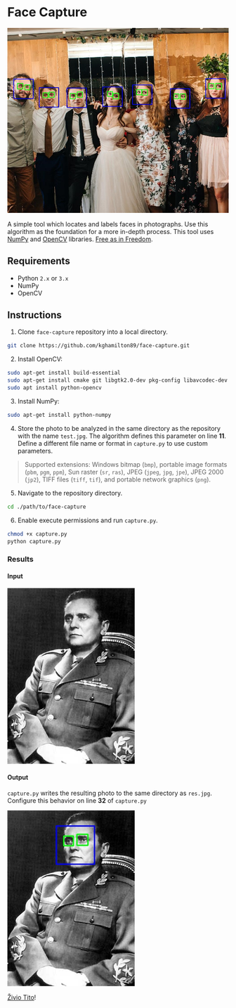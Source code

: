 # Face Capture

![](./images/title.jpg)

A simple tool which locates and labels faces in photographs. Use this algorithm as the foundation for a more in-depth process. This tool uses [NumPy](http://www.numpy.org/) and [OpenCV](https://docs.opencv.org/3.0-beta/doc/py_tutorials/py_gui/py_image_display/py_image_display.html) libraries. [Free as in Freedom](https://en.wikipedia.org/wiki/GNU_General_Public_License).

## Requirements

* Python `2.x` or `3.x`
* NumPy
* OpenCV

## Instructions

1. Clone `face-capture` repository into a local directory.

```sh
git clone https://github.com/kghamilton89/face-capture.git
```

2. Install OpenCV:

```sh
sudo apt-get install build-essential
sudo apt-get install cmake git libgtk2.0-dev pkg-config libavcodec-dev libavformat-dev libswscale-dev
sudo apt install python-opencv
```

3. Install NumPy:

```sh
sudo apt-get install python-numpy
```

4. Store the photo to be analyzed in the same directory as the repository with the name `test.jpg`. The algorithm defines this parameter on line **11**. Define a different file name or format in `capture.py` to use custom parameters.

> Supported extensions: Windows bitmap (`bmp`), portable image formats (`pbm`, `pgm`, `ppm`), Sun raster (`sr`, `ras`), JPEG (`jpeg`, `jpg`, `jpe`), JPEG 2000 (`jp2`), TIFF files (`tiff`, `tif`), and portable network graphics (`png`).

5. Navigate to the repository directory.

```sh
cd ./path/to/face-capture
```

6. Enable execute permissions and run `capture.py`.

```sh
chmod +x capture.py
python capture.py
```

### Results

#### Input

![](./images/test.jpg)

#### Output

`capture.py` writes the resulting photo to the same directory as `res.jpg`. Configure this behavior on line **32** of `capture.py`

![](./images/res.jpg)

[Živio Tito](https://en.wikipedia.org/wiki/Titoism)!
